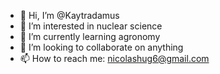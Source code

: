 - 👋 Hi, I’m @Kaytradamus
- 👀 I’m interested in nuclear science 
- 🌱 I’m currently learning agronomy
- 💞️ I’m looking to collaborate on anything
- 📫 How to reach me: nicolashug6@gmail.com

<!---
Kaytradamus/Kaytradamus is a ✨ special ✨ repository because its `README.md` (this file) appears on your GitHub profile.
You can click the Preview link to take a look at your changes.
--->
